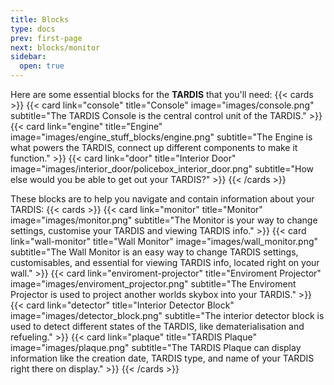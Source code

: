 ```yaml
---
title: Blocks
type: docs
prev: first-page
next: blocks/monitor
sidebar:
  open: true
---
```


Here are some essential blocks for the **TARDIS** that you'll need:
{{< cards >}}
  {{< card link="console" title="Console" image="images/console.png" subtitle="The TARDIS Console is the central control unit of the TARDIS." >}}
  {{< card link="engine" title="Engine" image="images/engine_stuff_blocks/engine.png" subtitle="The Engine is what powers the TARDIS, connect up different components to make it function." >}}
  {{< card link="door" title="Interior Door" image="images/interior_door/policebox_interior_door.png" subtitle="How else would you be able to get out your TARDIS?" >}}
{{< /cards >}}

These blocks are to help you navigate and contain information about your TARDIS:
{{< cards >}}
  {{< card link="monitor" title="Monitor" image="images/monitor.png" subtitle="The Monitor is your way to change settings, customise your TARDIS and viewing TARDIS info." >}}
  {{< card link="wall-monitor" title="Wall Monitor" image="images/wall_monitor.png" subtitle="The Wall Monitor is an easy way to change TARDIS settings, customisables, and essential for viewing TARDIS info, located right on your wall." >}}
  {{< card link="enviroment-projector" title="Enviroment Projector" image="images/enviroment_projector.png" subtitle="The Enviroment Projector is used to project another worlds skybox into your TARDIS." >}}
  {{< card link="detector" title="Interior Detector Block" image="images/detector_block.png" subtitle="The interior detector block is used to detect different states of the TARDIS, like dematerialisation and refueling." >}}
  {{< card link="plaque" title="TARDIS Plaque" image="images/plaque.png" subtitle="The TARDIS Plaque can display information like the creation date, TARDIS type, and name of your TARDIS right there on display." >}}
{{< /cards >}}
